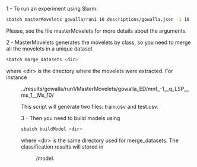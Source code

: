 1 - To run an experiment using Slurm:

```bash
sbatch masterMovelets gowalla/run1 16 descriptions/gowalla.json -1 10
```

Please, see the file masterMovelets for more details about the arguments.

2 - MasterMovelets generates the movelets by class, so you need to merge all the movelets in a unique dataset

```bash
sbatch marge_datasets <dir>
```
where \<dir\> is the directory where the movelets were extracted. For instance <dir> ../results/gowalla/run1/MasterMovelets/gowalla_ED/mnf_-1__q_LSP__ms_1__Ms_10/

This script will generate two files: train.csv and test.csv.

3 - Then you need to build models using

```bash
sbatch buildModel <dir>
```

where \<dir\> is the same directory used for merge_datasets. The classification results will stored in <dir>/model.
